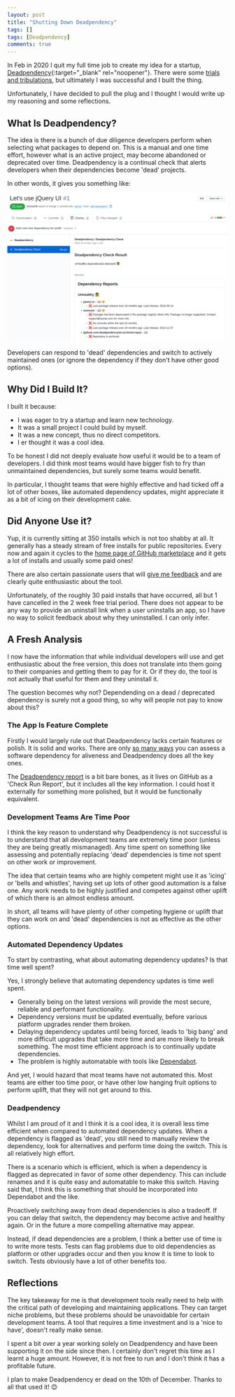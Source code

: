 ```yaml
---
layout: post
title: "Shutting Down Deadpendency"
tags: []
tags: [Deadpendency]
comments: true
---
```


In Feb in 2020 I quit my full time job to create my idea for a startup, [Deadpendency](https://deadpendency.com/){:target="_blank" rel="noopener"}. There were some [trials and tribulations](/my-experience-creating-a-one-person-startup), but ultimately I was successful and I built the thing.

Unfortunately, I have decided to pull the plug and I thought I would write up my reasoning and some reflections.

## What Is Deadpendency?

The idea is there is a bunch of due diligence developers perform when selecting what packages to depend on. This is a manual and one time effort, however what is an active project, may become abandoned or deprecated over time. Deadpendency is a continual check that alerts developers when their dependencies become 'dead' projects.

In other words, it gives you something like:


<img class="center-image" width="800" src="/images/deadpendency-example.png" alt="Deadpendency Example"/>

Developers can respond to 'dead' dependencies and switch to actively maintained ones (or ignore the dependency if they don't have other good options).

## Why Did I Build It?

I built it because:

* I was eager to try a startup and learn new technology.
* It was a small project I could build by myself.
* It was a new concept, thus no direct competitors.
* I er thought it was a cool idea.

To be honest I did not deeply evaluate how useful it would be to a team of developers. I did think most teams would have bigger fish to fry than unmaintained dependencies, but surely some teams would benefit.

In particular, I thought teams that were highly effective and had ticked off a lot of other boxes, like automated dependency updates, might appreciate it as a bit of icing on their development cake.

## Did Anyone Use it?

Yup, it is currently sitting at 350 installs which is not too shabby at all. It generally has a steady stream of free installs for public repositories. Every now and again it cycles to the [home page of GitHub marketplace](https://github.com/marketplace/) and it gets a lot of installs and usually some paid ones!

There are also certain passionate users that will [give me feedback](https://github.com/deadpendency/deadpendency/issues) and are clearly quite enthusiastic about the tool.

Unfortunately, of the roughly 30 paid installs that have occurred, all but 1 have cancelled in the 2 week free trial period. There does not appear to be any way to provide an uninstall link when a user uninstalls an app, so I have no way to solicit feedback about why they uninstalled. I can only infer.

## A Fresh Analysis

I now have the information that while individual developers will use and get enthusiastic about the free version, this does not translate into them going to their companies and getting them to pay for it. Or if they do, the tool is not actually that useful for them and they uninstall it.

The question becomes why not? Dependending on a dead / deprecated dependency is surely not a good thing, so why will people not pay to know about this?

### The App Is Feature Complete

Firstly I would largely rule out that Deadpendency lacks certain features or polish. It is solid and works. There are only [so many ways](https://deadpendency.com/docs/rules) you can assess a software dependency for aliveness and Deadpendency does all the key ones.

The [Deadpendency report](https://github.com/deadpendency/deadpendency-example/pull/1/checks?check_run_id=3386648844) is a bit bare bones, as it lives on GitHub as a 'Check Run Report', but it includes all the key information. I could host it externally for something more polished, but it would be functionally equivalent.

### Development Teams Are Time Poor

I think the key reason to understand why Deadpendency is not successful is to understand that all development teams are extremely time poor (unless they are being greatly mismanaged). Any time spent on something like assessing and potentially replacing 'dead' dependencies is time not spent on other work or improvement.

The idea that certain teams who are highly competent might use it as 'icing' or 'bells and whistles', having set up lots of other good automation is a false one. Any work needs to be highly justified and competes against other uplift of which there is an almost endless amount.

In short, all teams will have plenty of other competing hygiene or uplift that they can work on and 'dead' dependencies is not as effective as the other options.

### Automated Dependency Updates

To start by contrasting, what about automating dependency updates? Is that time well spent?

Yes, I strongly believe that automating dependency updates is time well spent.

* Generally being on the latest versions will provide the most secure, reliable and performant functionality.
* Dependency versions must be updated eventually, before various platform upgrades render them broken.
* Delaying dependency updates until being forced, leads to 'big bang' and more difficult upgrades that take more time and are more likely to break something. The most time efficient approach is to continually update dependencies.
* The problem is highly automatable with tools like [Dependabot](https://docs.github.com/en/code-security/dependabot).

And yet, I would hazard that most teams have not automated this. Most teams are either too time poor, or have other low hanging fruit options to perform uplift, that they will not get around to this.

### Deadpendency

Whilst I am proud of it and I think it is a cool idea, it is overall less time efficient when compared to automated dependency updates. When a dependency is flagged as 'dead', you still need to manually review the dependency, look for alternatives and perform time doing the switch. This is all relatively high effort.

There is a scenario which is efficient, which is when a dependency is flagged as deprecated in favor of some other dependency. This can include renames and it is quite easy and automatable to make this switch. Having said that, I think this is something that should be incorporated into Dependabot and the like.

Proactively switching away from dead dependencies is also a tradeoff. If you can delay that switch, the dependency may become active and healthy again. Or in the future a more compelling alternative may appear.

Instead, if dead dependencies are a problem, I think a better use of time is to write more tests. Tests can flag problems due to old dependencies as platform or other upgrades occur and then you know it is time to look to switch. Tests obviously have a lot of other benefits too.

## Reflections

The key takeaway for me is that development tools really need to help with the critical path of developing and maintaining applications. They can target niche problems, but these problems should be unavoidable for certain development teams. A tool that requires a time investment and is a 'nice to have', doesn't really make sense.

I spent a bit over a year working solely on Deadpendency and have been supporting it on the side since then. I certainly don't regret this time as I learnt a huge amount. However, it is not free to run and I don't think it has a profitable future.

I plan to make Deadpendency er dead on the 10th of December. Thanks to all that used it! 😊
